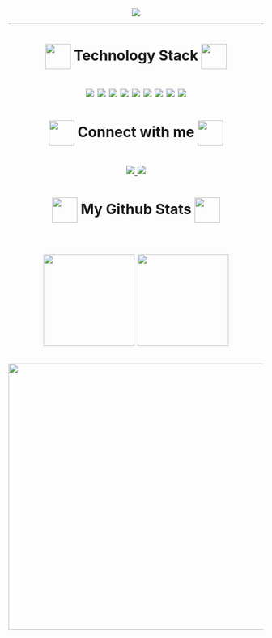 <div align="center">
<img src="https://user-images.githubusercontent.com/102265620/233758702-1a139069-fabf-4112-bb3c-cf0e2e804c61.png"/>
</div>
<hr>


<h1 align="center">
<img src="https://user-images.githubusercontent.com/102265620/233754339-16f05eb5-89ad-49c6-8774-bdc26e617918.png" width="50" height="50" align="center"//>
Technology Stack
<img src="https://user-images.githubusercontent.com/102265620/233754357-782726b7-1a4d-4d4c-8198-0f7c9f7c0da5.png" width="50" height="50" align="center"/ />

<p align="center">
<img src="https://img.shields.io/badge/html5-%23E34F26.svg?style=flat-square&logo=html5&logoColor=white"/>
<img src="https://img.shields.io/badge/css3-%231572B6.svg?style=flat-square&logo=css3&logoColor=white"/>
<img src="https://img.shields.io/badge/javascript-%23323330.svg?style=flat-square&logo=javascript&logoColor=%23F7DF1E"/>
<img src="https://img.shields.io/badge/react-%2320232a.svg?style=flat-square&logo=react&logoColor=%2361DAFB"/>
<img src="https://img.shields.io/badge/node.js-6DA55F?style=flat-square&logo=node.js&logoColor=white"/>
<img src="https://img.shields.io/badge/typescript-%23007ACC.svg?style=flat-square&logo=typescript&logoColor=white"/>
<img src="https://img.shields.io/badge/mysql-%2320232a.svg?style=flat-square&logo=mysql&logoColor=white"/>
<img src="https://img.shields.io/badge/Postman-FF6C37?style=flat-square&logo=postman&logoColor=white"/>
<img src="https://img.shields.io/badge/-jest-%23C21325?style=flat-square&logo=jest&logoColor=white"/>
</p>
</h1>

<h1 align="center">
<img  src="https://user-images.githubusercontent.com/102265620/233757860-fdab3475-1e59-42e7-9891-ead1d60ccc2c.png" width="50" height="50" align="center"/> 
Connect with me
<img  src="https://user-images.githubusercontent.com/102265620/233757869-5a33aeb8-ab56-4391-915b-8ac4f3035502.png" width="50" height="50" align="center"/> 
 
<p align="center">

<a href="mailto: re.alexandrini@gmail.com"  target="_blank" rel="noopener noreferrer">
<img src="https://user-images.githubusercontent.com/102265620/236313940-7dc92685-1721-4f94-a719-73477a56c88f.png"/> 
</a>
<a href="https://www.linkedin.com/in/renato-alexandrini-740754225/"  target="_blank" rel="noopener noreferrer">
 <img src="https://user-images.githubusercontent.com/102265620/236311885-0f3db2fc-5136-485e-9582-6c33b249e274.png"/>
</a>
<!--
  <a href="https://renatoalexandrini.com.br/"  target="_blank" rel="noopener noreferrer">
 <img src="https://user-images.githubusercontent.com/102265620/236313318-09d6e4d5-b05f-4305-a3da-48cbd46b8e07.png"/>
</a>
--!>
</p>
</h2>


<h1 align="center">
<img  src="https://user-images.githubusercontent.com/102265620/233754237-afbd3ead-fc74-4e63-9124-b597e716e0ae.png" width="50" height="50" align="center"/> 
My Github Stats
<img  src="https://user-images.githubusercontent.com/102265620/233754237-afbd3ead-fc74-4e63-9124-b597e716e0ae.png" width="50" height="50" align="center"/> 
<br></br>
<p align="center">                         
<img src = "https://github-readme-stats.vercel.app/api?username=RenatoAlexandrini&show_icons=true&theme=tokyonight" height="180">
<img src = "https://github-readme-stats.vercel.app/api/top-langs/?username=RenatoAlexandrini&layout=compact&theme=tokyonight" height="180">
</p>
<p align="center">
<img  src="https://github-readme-streak-stats.herokuapp.com/?user=RenatoAlexandrini&show_icons=true&locale=en&layout=compact&theme=tokyonight" width="525 height="50" />
</p>
</h1> 

